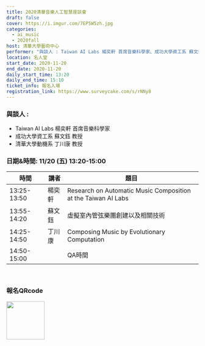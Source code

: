 ```yaml
---
title: 2020清華音樂人工智慧座談會
draft: false
cover: https://i.imgur.com/7EP5W5zh.jpg
categories:
  - ai_music
  - 2020fall
host: 清華大學藝術中心
performer: "與談人 : Taiwan AI Labs 楊奕軒 首席音樂科學家、成功大學資工系 蘇文鈺 教授、清華大學動機系 丁川康  教授"
location: 名人堂
start_date: 2020-11-20
end_date: 2020-11-20
daily_start_time: 13:20
daily_end_time: 15:10
ticket_info: 報名入場
registration_link: https://www.surveycake.com/s/rNNy8
---
```

### 與談人 : 
- Taiwan AI Labs 楊奕軒 首席音樂科學家
- 成功大學資工系 蘇文鈺 教授
- 清華大學動機系 丁川康  教授

### 日期&時間: 11/20 (五) 13:20-15:00

|時間|講者|題目|
|----|-|-|
|13:25-13:50|楊奕軒|Research on Automatic Music Composition at the Taiwan AI Labs|
|13:55-14:20|蘇文鈺|虛擬室內管弦樂團創建以及相關技術|
|14:25-14:50|丁川康|Composing Music by Evolutionary Computation|
|14:50-15:00||QA時間|

<br>

### 報名QRcode

<a href="https://www.surveycake.com/s/rNNy8"><img style="width: 100px" src="https://i.imgur.com/vezJ76Dt.png"/></a>
